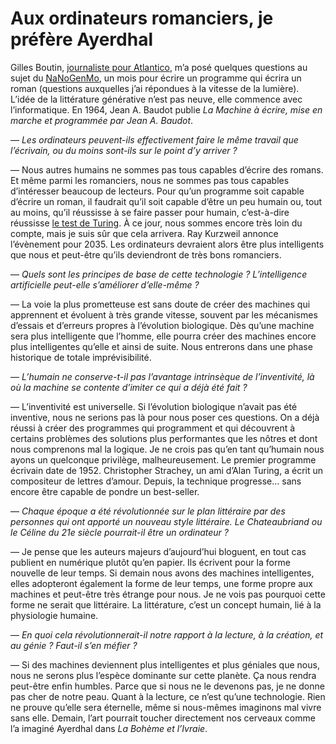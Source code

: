 # Aux ordinateurs romanciers, je préfère Ayerdhal

Gilles Boutin, [journaliste pour Atlantico](http://www.atlantico.fr/decryptage/balzac-xxieme-siecle-sera-t-logiciel-desormais-ordinateurs-ecrivent-romans-et-ne-ferons-bientot-plus-difference-thierry-crouzet-1889302.html), m’a posé quelques questions au sujet du [NaNoGenMo](https://github.com/dariusk/NaNoGenMo), un mois pour écrire un programme qui écrira un roman (questions auxquelles j’ai répondues à la vitesse de la lumière). L’idée de la littérature générative n’est pas neuve, elle commence avec l’informatique. En 1964, Jean A. Baudot publie *La Machine à écrire, mise en marche et programmée par Jean A. Baudot*.<span id="more-38351"></span>

— *Les ordinateurs peuvent-ils effectivement faire le même travail que l’écrivain, ou du moins sont-ils sur le point d’y arriver ?*

— Nous autres humains ne sommes pas tous capables d’écrire des romans. Et même parmi les romanciers, nous ne sommes pas tous capables d’intéresser beaucoup de lecteurs. Pour qu’un programme soit capable d’écrire un roman, il faudrait qu’il soit capable d’être un peu humain ou, tout au moins, qu’il réussisse à se faire passer pour humain, c’est-à-dire réussisse [le test de Turing](http://fr.wikipedia.org/wiki/Test_de_Turing). À ce jour, nous sommes encore très loin du compte, mais je suis sûr que cela arrivera. Ray Kurzweil annonce l’évènement pour 2035. Les ordinateurs devraient alors être plus intelligents que nous et peut-être qu’ils deviendront de très bons romanciers.

 

— *Quels sont les principes de base de cette technologie ? L’intelligence artificielle peut-elle s’améliorer d’elle-même ?*

— La voie la plus prometteuse est sans doute de créer des machines qui apprennent et évoluent à très grande vitesse, souvent par les mécanismes d’essais et d’erreurs propres à l’évolution biologique. Dès qu’une machine sera plus intelligente que l’homme, elle pourra créer des machines encore plus intelligentes qu’elle et ainsi de suite. Nous entrerons dans une phase historique de totale imprévisibilité.

— *L’humain ne conserve-t-il pas l’avantage intrinsèque de l’inventivité, là où la machine se contente d’imiter ce qui a déjà été fait ?*

— L’inventivité est universelle. Si l’évolution biologique n’avait pas été inventive, nous ne serions pas là pour nous poser ces questions. On a déjà réussi à créer des programmes qui programment et qui découvrent à certains problèmes des solutions plus performantes que les nôtres et dont nous comprenons mal la logique. Je ne crois pas qu’en tant qu’humain nous ayons un quelconque privilège, malheureusement. Le premier programme écrivain date de 1952. Christopher Strachey, un ami d’Alan Turing, a écrit un compositeur de lettres d’amour. Depuis, la technique progresse… sans encore être capable de pondre un best-seller.

— *Chaque époque a été révolutionnée sur le plan littéraire par des personnes qui ont apporté un nouveau style littéraire. Le Chateaubriand ou le Céline du 21e siècle pourrait-il être un ordinateur ?*

— Je pense que les auteurs majeurs d’aujourd’hui bloguent, en tout cas publient en numérique plutôt qu’en papier. Ils écrivent pour la forme nouvelle de leur temps. Si demain nous avons des machines intelligentes, elles adopteront également la forme de leur temps, une forme propre aux machines et peut-être très étrange pour nous. Je ne vois pas pourquoi cette forme ne serait que littéraire. La littérature, c’est un concept humain, lié à la physiologie humaine.

 

— *En quoi cela révolutionnerait-il notre rapport à la lecture, à la création, et au génie ? Faut-il s’en méfier ?*

— Si des machines deviennent plus intelligentes et plus géniales que nous, nous ne serons plus l’espèce dominante sur cette planète. Ça nous rendra peut-être enfin humbles. Parce que si nous ne le devenons pas, je ne donne pas cher de notre peau. Quant à la lecture, ce n’est qu’une technologie. Rien ne prouve qu’elle sera éternelle, même si nous-mêmes imaginons mal vivre sans elle. Demain, l’art pourrait toucher directement nos cerveaux comme l’a imaginé Ayerdhal dans *La Bohème et l’Ivraie*.